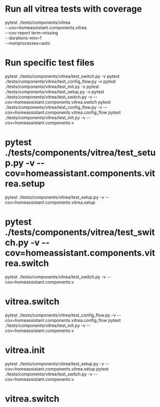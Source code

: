 # Run all vitrea tests with coverage
pytest ./tests/components/vitrea \
  --cov=homeassistant.components.vitrea \
  --cov-report term-missing \
  --durations-min=1 \
  --numprocesses=auto

# Run specific test files
pytest ./tests/components/vitrea/test_switch.py -v
pytest ./tests/components/vitrea/test_config_flow.py -v
pytest ./tests/components/vitrea/test_init.py -v
pytest ./tests/components/vitrea/test_setup.py -v
pytest ./tests/components/vitrea/test_switch.py -v --cov=homeassistant.components.vitrea.switch
pytest ./tests/components/vitrea/test_config_flow.py -v --cov=homeassistant.components.vitrea.config_flow
pytest ./tests/components/vitrea/test_init.py -v --cov=homeassistant.components.v
# pytest ./tests/components/vitrea/test_setup.py -v --cov=homeassistant.components.vitrea.setup
pytest ./tests/components/vitrea/test_setup.py -v --cov=homeassistant.components.vitrea.setup
# pytest ./tests/components/vitrea/test_switch.py -v --cov=homeassistant.components.vitrea.switch
pytest ./tests/components/vitrea/test_switch.py -v --cov=homeassistant.components.v
# vitrea.switch
pytest ./tests/components/vitrea/test_config_flow.py -v --cov=homeassistant.components.vitrea.config_flow
pytest ./tests/components/vitrea/test_init.py -v --cov=homeassistant.components.v
# vitrea.init
pytest ./tests/components/vitrea/test_setup.py -v --cov=homeassistant.components.vitrea.setup
pytest ./tests/components/vitrea/test_switch.py -v --cov=homeassistant.components.v
# vitrea.switch

